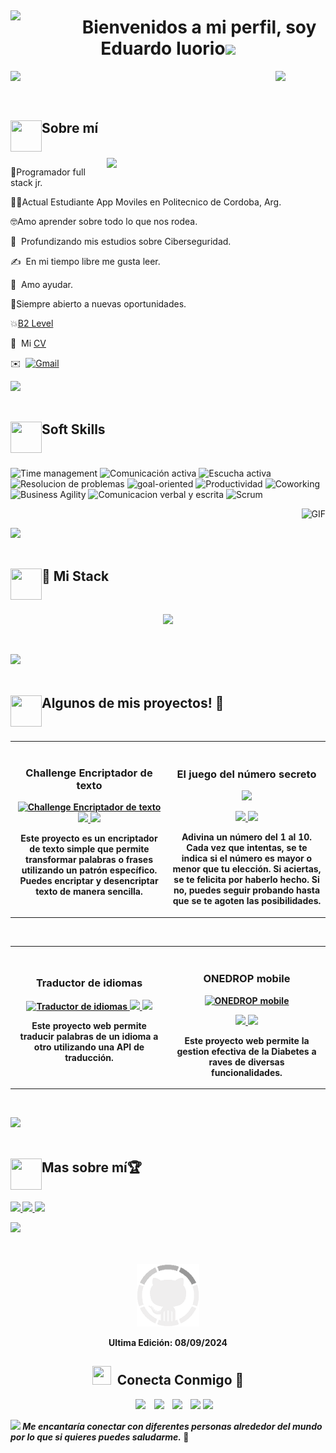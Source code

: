 
## <img align="left" src = "https://media0.giphy.com/media/KDDpcKigbfFpnejZs6/giphy.gif?cid=ecf05e47oy6f4zjs8g1qoiystc56cu7r9tb8a1fe76e05oty&rid=giphy.gif" width = 100px>
<h1 align="center"><strong>Bienvenidos a mi perfil, soy Eduardo Iuorio</strong><img src="https://media.giphy.com/media/hvRJCLFzcasrR4ia7z/giphy.gif" width="35"></h1>
<p align="left">
  <a href="https://github.com/DenverCoder1/readme-typing-svg"><img src="https://readme-typing-svg.herokuapp.com?font=Philosopher&color=cyan&size=25&center=true&vCenter=true&width=600&height=100&lines=NADA+HAY+TOTALMENTE+VERDADERO,;NADA+HAY+TOTALMENTE+FALSO.;TODO+ES+RELATIVO,;LA+VERDAD+SOLO+ES+UNA+SOMBRA,;DEL+SER+QUE+LA+SOSTIENE."></a><img align="right" src="https://github.com/user-attachments/assets/c0e68610-0f7e-43f6-b1a7-8faf905d7417" width = 80px>
</p>
<br>
<!--Sobre mí -->

## <img align="left" src = "https://user-images.githubusercontent.com/63050133/156777293-72a6e681-2582-4a9d-ad92-09d1181d47c7.gif" width = 50px height=50px><b> Sobre mí</b>

<br>
<picture> <img align="right" src="https://github.com/7oSkaaa/7oSkaaa/blob/main/Images/Right_Side.gif?raw=true" width = 350px></picture>

:school:Programador full stack jr.

:student:Actual Estudiante App Moviles en Politecnico de Cordoba, Arg.

:nerd_face:Amo aprender sobre todo lo que nos rodea.

🌱 &nbsp;Profundizando mis estudios sobre Ciberseguridad.

✍️ &nbsp;En mi tiempo libre me gusta leer.

💬 &nbsp;Amo ayudar.

:thinking:Siempre abierto a nuevas oportunidades.

:boom:[B2 Level](https://cert.efset.org/qAyz7k)

📄 &nbsp;Mi [CV](https://drive.google.com/file/d/15QEcBrRa40CzNL3rFIFI-H6ZVeDpZwEf/view?usp=sharing)

✉️ &nbsp;<a href="mailto:eduiuorio@gmail.com"><img src="https://github.com/user-attachments/assets/55ea4753-557d-4bfd-ba0f-007c56f7a44b" alt="Gmail" width = '50px'></a> 
<br>
<!--Soft Skills-->

<img src="https://user-images.githubusercontent.com/73097560/115834477-dbab4500-a447-11eb-908a-139a6edaec5c.gif"><br><br>
## <img align="left" src = "https://user-images.githubusercontent.com/63050133/156777293-72a6e681-2582-4a9d-ad92-09d1181d47c7.gif" width = 50px height=50px><b> Soft Skills</b>
<br>

![Time management](https://img.shields.io/badge/Timemanagement-8500fb?style=for-the-badge) 
![Comunicación activa](https://img.shields.io/badge/ComunicaciónActiva-blue?style=for-the-badge) 
![Escucha activa](https://img.shields.io/badge/EscuchaActiva-orange?style=for-the-badge)
![Resolucion de problemas](https://img.shields.io/badge/Resoluciondeproblemas-orange?style=for-the-badge) 
![goal-oriented](https://img.shields.io/badge/goal-oriented-8500fb?style=for-the-badge) 
![Productividad](https://img.shields.io/badge/Productividad-00cb67?style=for-the-badge) 
![Coworking](https://img.shields.io/badge/Coworking-FF0033?style=for-the-badge) 
![Business Agility](https://img.shields.io/badge/Business%20Agility-ddd?style=for-the-badge)
![Comunicacion verbal y escrita](https://img.shields.io/badge/Comunicacionverbalyescrita-blue?style=for-the-badge) 
![Scrum](https://img.shields.io/badge/Scrum-FF0033?style=for-the-badge) 


  <img align="right" alt="GIF" height="150px" src="https://media.giphy.com/media/Ah3zHH7hvsSB2/giphy.gif">

<br>
<!-- My Stack -->

<img src="https://user-images.githubusercontent.com/73097560/115834477-dbab4500-a447-11eb-908a-139a6edaec5c.gif"><br><br>
## <img align="left" src = "https://user-images.githubusercontent.com/63050133/156777293-72a6e681-2582-4a9d-ad92-09d1181d47c7.gif" width = 50px height=50px><b> 📱 Mi Stack</b>
<br>

<p align="center">
  <a href="https://skillicons.dev">
    <img src="https://skillicons.dev/icons?i=stackoverflow,markdown,git,github,html,java,css,angular,bootstrap,tailwind,figma,django,nodejs,py,ts,js,mysql,sqlite,postman,selenium,vscode,vercel,androidstudio,windows,discord"/>
  </a>
</p>


<br>
<!--Projects-->

<img src="https://user-images.githubusercontent.com/73097560/115834477-dbab4500-a447-11eb-908a-139a6edaec5c.gif"><br><br>
## <img align="left" src = "https://user-images.githubusercontent.com/63050133/156777293-72a6e681-2582-4a9d-ad92-09d1181d47c7.gif" width = 50px height=50px><b>Algunos de mis proyectos! 🎨<b>
<br>
  
<table>
<tr>
<td width="50%">
<h3 align="center">Challenge Encriptador de texto</h3>
<div align= "center">
<a href="https://github.com/Elnenedelguion/Encriptador-de-texto" target="_blank" rel="noreferrer">
<img src="https://github.com/user-attachments/assets/b30872fb-39a7-48e2-8a4e-c38869ced3a3" width="400" alt="Challenge Encriptador de texto">
</a>
<a href="https://github.com/Elnenedelguion/Encriptador-de-texto" target="_blank" rel="noreferrer">
<img src="https://img.shields.io/badge/CÓDIGO-ff9?style=for-the-badge&logo=github&logoColor=black">
</a>
<a href="https://encriptador-de-texto-alpha-one.vercel.app" target="_blank" rel="noreferrer">
<img src="https://img.shields.io/badge/-Web Page-green?style=for-the-badge&color=fbfc40">
</a>
<p>Este proyecto es un encriptador de texto simple que permite transformar palabras o frases utilizando un patrón específico. Puedes encriptar y desencriptar texto de manera sencilla.</p>
</div>
                                                                                      
</td>
<td width="50%">
<br>
<h3 align="center">El juego del número secreto</h3>
<div align="center">                                       
<a href="https://github.com/Elnenedelguion/EL-JUEGO-DEL-NUMERO-SECRETO" target="_blank" rel="noreferrer"><img src="https://github.com/user-attachments/assets/75dd7816-bfc7-418f-ab81-8633b0e8565c"></a>
<br>
<p>
<a href="https://github.com/Elnenedelguion/EL-JUEGO-DEL-NUMERO-SECRETO" target="_blank" rel="noreferrer">
<img src="https://img.shields.io/badge/CÓDIGO-ff9?style=for-the-badge&logo=github&logoColor=black">
</a>
<a href="https://el-juego-secreto-nine.vercel.app/" target="_blank" rel="noreferrer">
<img src="https://img.shields.io/badge/-Web Page-green?style=for-the-badge&color=3fFD7f">
</a>
</p>
</p> Adivina un número del 1 al 10. Cada vez que intentas, se te indica si el número es mayor o menor que tu elección. Si aciertas, se te felicita por haberlo hecho. Si no, puedes seguir probando hasta que se te agoten las posibilidades. </p>
</div>                                                             
</table>                                                                                 
<br>
<table>
<tr>
<td width="50%">
<h3 align="center">Traductor de idiomas</h3>
<div align= "center">
<a href="https://github.com/Elnenedelguion/API---TRADUCTOR" target="_blank" rel="noreferrer">
<img src="https://github.com/user-attachments/assets/b9e58e42-b7b7-4872-ad5f-1aeebe10d222" width="360" alt="Traductor de idiomas">
</a>
<a href="https://github.com/Elnenedelguion/API---TRADUCTOR" target="_blank" rel="noreferrer">
<img src="https://img.shields.io/badge/CÓDIGO-ff9?style=for-the-badge&logo=github&logoColor=black">
</a>
<a href="https://api-traductor.vercel.app/" target="_blank" rel="noreferrer">
<img src="https://img.shields.io/badge/-Web Page-green?style=for-the-badge&color=fbfc40">
</a>
<p>Este proyecto web permite traducir palabras de un idioma a otro utilizando una API de traducción.</p>
</div>
                                                                                      
</td>
<td width="50%">
<br>
<h3 align="center">ONEDROP mobile</h3>
<div align="center">                                       
<a href="https://github.com/Elnenedelguion/One_Drop_Mobile" target="_blank" rel="noreferrer">
<img src="https://user-images.githubusercontent.com/91642474/201812010-d6c3a082-548c-4b14-83ec-89f902f3f6a0.png" width="400" alt="ONEDROP mobile"></a>
<br>
<p>
<a href="https://github.com/Elnenedelguion/One_Drop_Mobile" target="_blank" rel="noreferrer">
<img src="https://img.shields.io/badge/CÓDIGO-ff9?style=for-the-badge&logo=github&logoColor=black">
</a>
<a href="https://github.com/Elnenedelguion/One_Drop_Mobile/blob/main/OneDrop_APK.apk" target="_blank" rel="noreferrer">
<img src="https://img.shields.io/badge/-APK Onedrop-green?style=for-the-badge&color=3fFD7f">
</a>
</p>
</p>Este proyecto web permite la gestion efectiva de la Diabetes a raves de diversas funcionalidades.</p>
</div>                                                             
</table> 

<!--More About Me-->
<br>

<img src="https://user-images.githubusercontent.com/73097560/115834477-dbab4500-a447-11eb-908a-139a6edaec5c.gif"><br><br>
## <img align="left" src = "https://user-images.githubusercontent.com/63050133/156777293-72a6e681-2582-4a9d-ad92-09d1181d47c7.gif" width = 50px height=50px><b> Mas sobre mí🏆<b>
<br>

<a href="https://www.linkedin.com/in/eduardo-iuorio/details/certifications" target="_blank" rel="noreferrer">
<img src="https://img.shields.io/badge/-Certificados-green?style=for-the-badge&color=3fFD7f">
</a>
<a href="https://www.linkedin.com/in/eduardo-iuorio/details/education" target="_blank" rel="noreferrer">
<img src="https://img.shields.io/badge/-Educacion-blue?style=for-the-badge&color=blue">
</a>
<a href="https://www.linkedin.com/in/eduardo-iuorio/details/experience" target="_blank" rel="noreferrer">
<img src="https://img.shields.io/badge/-Experiencia-red?style=for-the-badge&color=red">
</a>

<!--Github Logo Credits-->
<br>

<img src="https://user-images.githubusercontent.com/73097560/115834477-dbab4500-a447-11eb-908a-139a6edaec5c.gif"><br><br>
<br>
<div align=center>
       <a href="https://github.com/Elnenedelguion" target="_blank" rel="noreferrer">
       <img src="https://raw.githubusercontent.com/AhmedFathyDev/AhmedFathyDev/main/GitHub.gif" alt="GitHub Octocat Logo" height="100">
       </a>
       <p>Ultima Edición: 08/09/2024</p>
</div>
<h2 align="center" > <img src="https://media.giphy.com/media/iY8CRBdQXODJSCERIr/giphy.gif" width="30" height="30" style="margin-right: 10px;">Conecta Conmigo 🤝 </h2>

<p align="center">

 <div align="center"  class="icons-social" style="margin-left: 10px;">
        <a style="margin-left: 10px;"  target="_blank" href="https://www.linkedin.com/in/eduardo-iuorio">
			<img src="https://img.icons8.com/doodle/40/000000/linkedin--v2.png"></a>
        <a style="margin-left: 10px;" target="_blank" href="https://github.com/Elnenedelguion">
		         <img src="https://img.icons8.com/doodle/40/000000/github--v1.png"></a>
        <a style="margin-left: 10px;" target="_blank" href="https://x.com/Profitoiuo?t=omx0XwDjHHg_i_F6S3y7oQ&s=08">
	                 <img src="https://img.icons8.com/doodle/1x/twitter-squared--v2.png" ></a>
	<a style="margin-left: 10px;"  target="_blank" href="https://discord.com/channels/elnenedelguion"><img src="https://github.com/user-attachments/assets/f1e69b21-c36c-4f2e-bb49-28b30a5d2e8a"></a>
        <a href="https://medium.com/@eduiuorio" target="blank"><img src="https://github.com/user-attachments/assets/8279637f-b7c3-482d-8129-a5fbbfe156c7"></a>  
</div>
</p>
<img src="https://media.giphy.com/media/LnQjpWaON8nhr21vNW/giphy.gif" width="60"><em><b> Me encantaría conectar con diferentes personas alrededor del mundo</b> por lo que si quieres puedes saludarme.</em> 🫣







  

    
    
    











